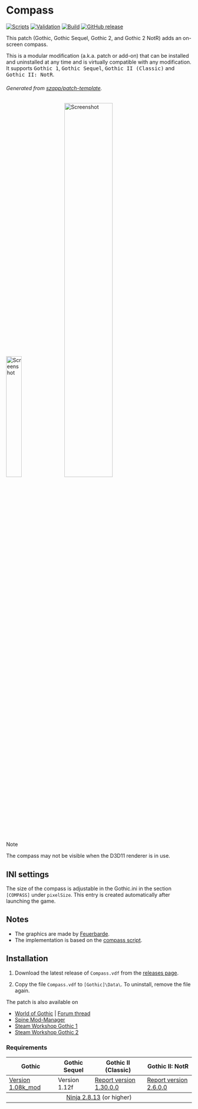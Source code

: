 # Compass

[![Scripts](https://github.com/szapp/Compass/actions/workflows/scripts.yml/badge.svg)](https://github.com/szapp/Compass/actions/workflows/scripts.yml)
[![Validation](https://github.com/szapp/Compass/actions/workflows/validation.yml/badge.svg)](https://github.com/szapp/Compass/actions/workflows/validation.yml)
[![Build](https://github.com/szapp/Compass/actions/workflows/build.yml/badge.svg)](https://github.com/szapp/Compass/actions/workflows/build.yml)
[![GitHub release](https://img.shields.io/github/v/release/szapp/Compass.svg)](https://github.com/szapp/Compass/releases/latest)

This patch (Gothic, Gothic Sequel, Gothic 2, and Gothic 2 NotR) adds an on-screen compass.

This is a modular modification (a.k.a. patch or add-on) that can be installed and uninstalled at any time and is virtually compatible with any modification.
It supports <kbd>Gothic 1</kbd>, <kbd>Gothic Sequel</kbd>, <kbd>Gothic II (Classic)</kbd> and <kbd>Gothic II: NotR</kbd>.

###### Generated from [szapp/patch-template](https://github.com/szapp/patch-template).

<img src="https://github.com/szapp/Compass/assets/20203034/ada59636-7337-47cb-8c3d-0d2dc571b659" alt="Screenshot" width="29%" /> &nbsp;
<img src="https://github.com/szapp/Compass/assets/20203034/5e55e0ff-aadf-48df-9801-d93e285cd5e9" alt="Screenshot" width="51%" />

> [!NOTE]
> The compass may not be visible when the D3D11 renderer is in use.

## INI settings

The size of the compass is adjustable in the Gothic.ini in the section `[COMPASS]` under `pixelSize`.
This entry is created automatically after launching the game.

## Notes

- The graphics are made by [Feuerbarde](https://forum.worldofplayers.de/forum/members/165148).
- The implementation is based on the [compass script](https://forum.worldofplayers.de/forum/threads/?p=26483751).

## Installation

1. Download the latest release of `Compass.vdf` from the [releases page](https://github.com/szapp/Compass/releases/latest).

2. Copy the file `Compass.vdf` to `[Gothic]\Data\`. To uninstall, remove the file again.

The patch is also available on
- [World of Gothic](https://www.worldofgothic.de/dl/download_638.htm) | [Forum thread](https://forum.worldofplayers.de/forum/threads/1560392)
- [Spine Mod-Manager](https://clockwork-origins.com/spine/)
- [Steam Workshop Gothic 1](https://steamcommunity.com/sharedfiles/filedetails/?id=2787288239)
- [Steam Workshop Gothic 2](https://steamcommunity.com/sharedfiles/filedetails/?id=2787285078)

### Requirements

<table><thead><tr><th>Gothic</th><th>Gothic Sequel</th><th>Gothic II (Classic)</th><th>Gothic II: NotR</th></tr></thead>
<tbody><tr><td><a href="https://www.worldofgothic.de/dl/download_6.htm">Version 1.08k_mod</a></td><td>Version 1.12f</td><td><a href="https://www.worldofgothic.de/dl/download_278.htm">Report version 1.30.0.0</a></td><td><a href="https://www.worldofgothic.de/dl/download_278.htm">Report version 2.6.0.0</a></td></tr></tbody>
<tbody><tr><td colspan="4" align="center"><a href="https://github.com/szapp/Ninja">Ninja 2.8.13</a> (or higher)</td></tr></tbody></table>

<!--

If you are interested in writing your own patch, please do not copy this patch!
Instead refer to the PATCH TEMPLATE to build a foundation that is customized to your needs!
The patch template can found at https://github.com/szapp/patch-template.

-->
